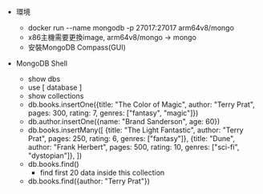 - 環境
  - docker run --name mongodb -p 27017:27017 arm64v8/mongo
  - x86主機需要更換image, arm64v8/mongo -> mongo
  - 安裝MongoDB Compass(GUI)
  
- MongoDB Shell
  - show dbs
  - use [ database ]
  - show collections
  - db.books.insertOne({title: "The Color of Magic", author: "Terry Prat", pages: 300, rating: 7, genres: ["fantasy", "magic"]})
  - db.author.insertOne({name: "Brand Sanderson", age: 60})
  - db.books.insertMany([
    {title: "The Light Fantastic", author: "Terry Prat", pages: 250, rating: 6, genres: ["fantasy"]},
    {title: "Dune", author: "Frank Herbert", pages: 500, rating: 10, genres: ["sci-fi", "dystopian"]},
    ])
  - db.books.find()
    - find first 20 data inside this collection
  - db.books.find({author: "Terry Prat"})